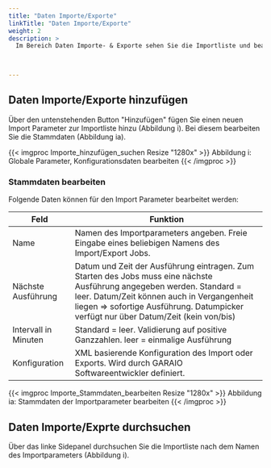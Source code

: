 ```yaml
---
title: "Daten Importe/Exporte"
linkTitle: "Daten Importe/Exporte"
weight: 2
description: >
  Im Bereich Daten Importe- & Exporte sehen Sie die Importliste und bearbeiten diese. Es steht Ihnen der generische Service für Import und Export von verscheidenen Datenstämmen zur Konfiguration zur Verfügung. Erlaubt sind Importe/Exporte aus/in CSV, XML, TXT, MS SQL, AD.
 


---
```


## Daten Importe/Exporte hinzufügen
Über den untenstehenden Button "Hinzufügen" fügen Sie einen neuen Import Parameter zur Importliste hinzu (Abbildung i). Bei diesem bearbeiten Sie die Stammdaten (Abbildung ia).

{{< imgproc Importe_hinzufügen_suchen Resize "1280x" >}}
Abbildung i: Globale Parameter, Konfigurationsdaten bearbeiten
{{< /imgproc >}}

### Stammdaten bearbeiten
Folgende Daten können für den Import Parameter bearbeitet werden: 

| Feld         | Funktion         | 
| ------------- |-------------  | 
| Name      | Namen des Importparameters angeben. Freie Eingabe eines beliebigen Namens des Import/Export Jobs. | 
| Nächste Ausführung      | Datum und Zeit der Ausführung eintragen. Zum Starten des Jobs muss eine nächste Ausführung angegeben werden. Standard = leer. Datum/Zeit können auch in Vergangenheit liegen => sofortige Ausführung. Datumpicker verfügt nur über Datum/Zeit (kein von/bis) |
| Intervall in Minuten      |  Standard = leer. Validierung auf positive Ganzzahlen. leer = einmalige Ausführung |
| Konfiguration | XML basierende Konfiguration des Import oder Exports. Wird durch GARAIO Softwareentwickler definiert.  |  

{{< imgproc Importe_Stammdaten_bearbeiten Resize "1280x" >}}
Abbildung ia: Stammdaten der Importparameter bearbeiten
{{< /imgproc >}}

## Daten Importe/Exprte durchsuchen 
Über das linke Sidepanel durchsuchen Sie die Importliste nach dem Namen des Importparameters (Abbildung i).


